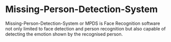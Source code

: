 # Missing-Person-Detection-System
Missing-Person-Detection-System or MPDS is Face Recognition software not only limited to face detection and person recognition but also capable of detecting the emotion shown by the recognised person.

